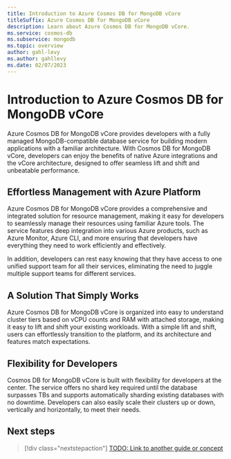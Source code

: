 ```yaml
---
title: Introduction to Azure Cosmos DB for MongoDB vCore
titleSuffix: Azure Cosmos DB for MongoDB vCore
description: Learn about Azure Cosmos DB for MongoDB vCore.
ms.service: cosmos-db
ms.subservice: mongodb
ms.topic: overview
author: gahl-levy
ms.author: gahllevy
ms.date: 02/07/2023
---
```


# Introduction to Azure Cosmos DB for MongoDB vCore

Azure Cosmos DB for MongoDB vCore provides developers with a fully managed MongoDB-compatible database service for building modern applications with a familiar architecture. With Cosmos DB for MongoDB vCore, developers can enjoy the benefits of native Azure integrations and the vCore architecture, designed to offer seamless lift and shift and unbeatable performance.

## Effortless Management with Azure Platform
Azure Cosmos DB for MongoDB vCore provides a comprehensive and integrated solution for resource management, making it easy for developers to seamlessly manage their resources using familiar Azure tools. The service features deep integration into various Azure products, such as Azure Monitor, Azure CLI, and more ensuring that developers have everything they need to work efficiently and effectively. 

In addition, developers can rest easy knowing that they have access to one unified support team for all their services, eliminating the need to juggle multiple support teams for different services.

## A Solution That Simply Works
Azure Cosmos DB for MongoDB vCore is organized into easy to understand cluster tiers based on vCPU counts and RAM with attached storage, making it easy to lift and shift your existing workloads. With a simple lift and shift, users can effortlessly transition to the platform, and its architecture and features match expectations.

## Flexibility for Developers
Cosmos DB for MongoDB vCore is built with flexibility for developers at the center. The service offers no shard key required until the database surpasses TBs and supports automatically sharding existing databases with no downtime. Developers can also easily scale their clusters up or down, vertically and horizontally, to meet their needs.

## Next steps


> [!div class="nextstepaction"]
> [TODO: Link to another guide or concept](about:blank)
